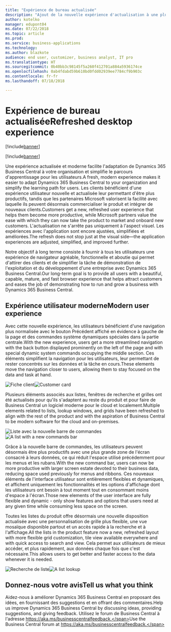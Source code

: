 ```yaml
---
title: "Expérience de bureau actualisée"
description: "Ajout de la nouvelle expérience d'actualisation à une plus grande partie de l'application."
author: kotelko
manager: edupont04
ms.date: 07/22/2018
ms.topic: article
ms.prod: 
ms.service: business-applications
ms.technology: 
ms.author: blazkote
audience: end user, customizer, business analyst, IT pro
ms.translationtype: HT
ms.sourcegitcommit: 0b40bb3c98145f5a260f412701a884a5936174ce
ms.openlocfilehash: 0ab4fdabd59b610bd0fdd02939ee7784cf9b903c
ms.contentlocale: fr-fr
ms.lasthandoff: 07/18/2018

---
```


# <a name="refreshed-desktop-experience"></a><span data-ttu-id="bf62b-103">Expérience de bureau actualisée</span><span class="sxs-lookup"><span data-stu-id="bf62b-103">Refreshed desktop experience</span></span>

[!include[banner](../../includes/banner.md)]

[!include[banner](Includes/disclaimer.md)]


<span data-ttu-id="bf62b-104">Une expérience actualisée et moderne facilite l'adaptation de Dynamics 365 Business Central à votre organisation et simplifie le parcours d'apprentissage pour les utilisateurs.</span><span class="sxs-lookup"><span data-stu-id="bf62b-104">A fresh, modern experience makes it easier to adapt Dynamics 365 Business Central to your organization and simplify the learning path for users.</span></span> <span data-ttu-id="bf62b-105">Les clients bénéficient d'une expérience utilisateur nouvelle et actualisée leur permettant d'être plus productifs, tandis que les partenaires Microsoft valorisent la facilité avec laquelle ils peuvent désormais commercialiser le produit et intégrer de nouveaux clients.</span><span class="sxs-lookup"><span data-stu-id="bf62b-105">Customers get a new, refreshed user experience that helps them become more productive, while Microsoft partners value the ease with which they can now take the product to market and onboard new customers.</span></span> <span data-ttu-id="bf62b-106">L'actualisation ne s'arrête pas uniquement à l'aspect visuel. Les expériences avec l'application sont encore ajustées, simplifiées et améliorées.</span><span class="sxs-lookup"><span data-stu-id="bf62b-106">The refresh does not stop just at the visual side—the application experiences are adjusted, simplified, and improved further.</span></span>

<span data-ttu-id="bf62b-107">Notre objectif à long terme consiste à fournir à tous les utilisateurs une expérience de navigateur agréable, fonctionnelle et aboutie qui permet d'attirer des clients et de simplifier la tâche de démonstration de l'exploitation et du développement d'une entreprise avec Dynamics 365 Business Central.</span><span class="sxs-lookup"><span data-stu-id="bf62b-107">Our long-term goal is to provide all users with a beautiful, capable, mature, and fast browser experience that helps attract customers and eases the job of demonstrating how to run and grow a business with Dynamics 365 Business Central.</span></span>

## <a name="modern-user-experience"></a><span data-ttu-id="bf62b-108">Expérience utilisateur moderne</span><span class="sxs-lookup"><span data-stu-id="bf62b-108">Modern user experience</span></span>

<span data-ttu-id="bf62b-109">Avec cette nouvelle expérience, les utilisateurs bénéficient d'une navigation plus normalisée avec le bouton Précédent affiché en évidence à gauche de la page et des commandes système dynamiques spéciales dans la partie centrale.</span><span class="sxs-lookup"><span data-stu-id="bf62b-109">With the new experience, users get a more streamlined navigation with the back button displayed prominently on the left of the page and with special dynamic system commands occupying the middle section.</span></span> <span data-ttu-id="bf62b-110">Ces éléments simplifient la navigation pour les utilisateurs, leur permettant de rester concentrés sur les données et la tâche en cours.</span><span class="sxs-lookup"><span data-stu-id="bf62b-110">These elements move the navigation closer to users, allowing them to stay focused on the data and task at hand.</span></span>

<span data-ttu-id="bf62b-111">![Fiche client](media/customer-card2.png "Exemple de fiche client")</span><span class="sxs-lookup"><span data-stu-id="bf62b-111">![Customer card](media/customer-card2.png "An example of a customer card")</span></span>

<span data-ttu-id="bf62b-112">Plusieurs éléments associés aux listes, fenêtres de recherche et grilles ont été actualisés pour qu'ils s'adaptent au reste du produit et pour faire de Business Central un logiciel moderne pour le cloud et localement.</span><span class="sxs-lookup"><span data-stu-id="bf62b-112">Multiple elements related to lists, lookup windows, and grids have been refreshed to align with the rest of the product and with the aspiration of Business Central to be modern software for the cloud and on-premises.</span></span>

<span data-ttu-id="bf62b-113">![Liste avec la nouvelle barre de commandes](media/list-page-with-commandbar2.png "Exemple de liste de clients")</span><span class="sxs-lookup"><span data-stu-id="bf62b-113">![A list with a new commands bar](media/list-page-with-commandbar2.png "Example of a list of customers")</span></span>

<span data-ttu-id="bf62b-114">Grâce à la nouvelle barre de commandes, les utilisateurs peuvent désormais être plus productifs avec une plus grande zone de l'écran consacré à leurs données, ce qui réduit l'espace utilisé précédemment pour les menus et les rubans.</span><span class="sxs-lookup"><span data-stu-id="bf62b-114">With the new command bar, users can now be more productive with larger screen estate devoted to their business data, reducing space used previously for menus and ribbons.</span></span> <span data-ttu-id="bf62b-115">Ces nouveaux éléments de l'interface utilisateur sont entièrement flexibles et dynamiques, et affichent uniquement les fonctionnalités et les options d'affichage dont les utilisateurs ont besoin à tout moment tout en consommant moins d'espace à l'écran.</span><span class="sxs-lookup"><span data-stu-id="bf62b-115">Those new elements of the user interface are fully flexible and dynamic - only show features and options that users need at any given time while consuming less space on the screen.</span></span>

<span data-ttu-id="bf62b-116">Toutes les listes du produit offre désormais une nouvelle disposition actualisée avec une personnalisation de grille plus flexible, une vue mosaïque disponible partout et un accès rapide à la recherche et à l'affichage.</span><span class="sxs-lookup"><span data-stu-id="bf62b-116">All the lists in the product feature now a new, refreshed layout with more flexible grid customization, tile view available everywhere and with quick access to search and view.</span></span> <span data-ttu-id="bf62b-117">Cela permet aux utilisateurs de mieux accéder, et plus rapidement, aux données chaque fois que c'est nécessaire.</span><span class="sxs-lookup"><span data-stu-id="bf62b-117">This allows users to get better and faster access to the data whenever it is needed.</span></span>

<span data-ttu-id="bf62b-118">![Recherche de liste](media/list-lookup.png "Exemple de liste de villes")</span><span class="sxs-lookup"><span data-stu-id="bf62b-118">![A list lookup](media/list-lookup.png "Example of a list of cities")</span></span>

<!--
### Who uses these features
These features are available to all desktop users without additional setup, in the browser or Windows 10 companion app.
## Status
### Availability
Cloud, on-premises, hybrid
### Regional availability
No regional restrictions. Available in all Dynamics 365 Business Central supported markets.
-->

## <a name="tell-us-what-you-think"></a><span data-ttu-id="bf62b-119">Donnez-nous votre avis</span><span class="sxs-lookup"><span data-stu-id="bf62b-119">Tell us what you think</span></span>
<span data-ttu-id="bf62b-120">Aidez-nous à améliorer Dynamics 365 Business Central en proposant des idées, en fournissant des suggestions et en offrant des commentaires.</span><span class="sxs-lookup"><span data-stu-id="bf62b-120">Help us improve Dynamics 365 Business Central by discussing ideas, providing suggestions, and giving feedback.</span></span> <span data-ttu-id="bf62b-121">Utilisez le forum de Business Central à l'adresse https://aka.ms/businesscentralfeedback.</span><span class="sxs-lookup"><span data-stu-id="bf62b-121">Use the Business Central forum at https://aka.ms/businesscentralfeedback.</span></span>


